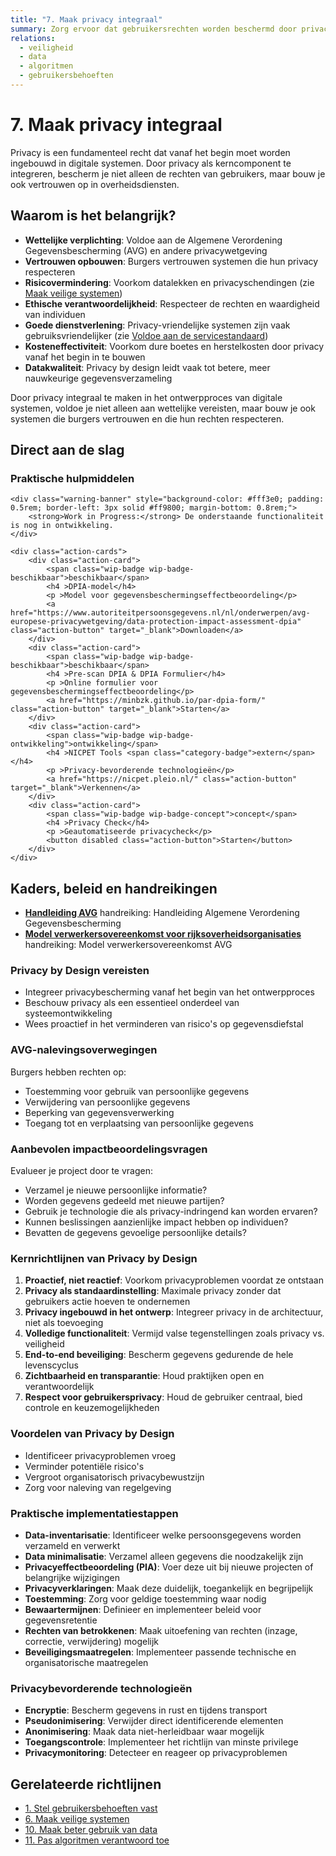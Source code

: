 ```yaml
---
title: "7. Maak privacy integraal"
summary: Zorg ervoor dat gebruikersrechten worden beschermd door privacy te integreren als een essentieel onderdeel van je systeem.
relations:
  - veiligheid
  - data
  - algoritmen
  - gebruikersbehoeften
---
```


# 7. Maak privacy integraal

Privacy is een fundamenteel recht dat vanaf het begin moet worden ingebouwd in digitale systemen. Door privacy als kerncomponent te integreren, bescherm je niet alleen de rechten van gebruikers, maar bouw je ook vertrouwen op in overheidsdiensten.

## Waarom is het belangrijk?

- **Wettelijke verplichting**: Voldoe aan de Algemene Verordening Gegevensbescherming (AVG) en andere privacywetgeving
- **Vertrouwen opbouwen**: Burgers vertrouwen systemen die hun privacy respecteren
- **Risicovermindering**: Voorkom datalekken en privacyschendingen (zie [Maak veilige systemen](../veiligheid/index.md))
- **Ethische verantwoordelijkheid**: Respecteer de rechten en waardigheid van individuen
- **Goede dienstverlening**: Privacy-vriendelijke systemen zijn vaak gebruiksvriendelijker (zie [Voldoe aan de servicestandaard](../servicestandaard/index.md))
- **Kosteneffectiviteit**: Voorkom dure boetes en herstelkosten door privacy vanaf het begin in te bouwen
- **Datakwaliteit**: Privacy by design leidt vaak tot betere, meer nauwkeurige gegevensverzameling

Door privacy integraal te maken in het ontwerpproces van digitale systemen, voldoe je niet alleen aan wettelijke vereisten, maar bouw je ook systemen die burgers vertrouwen en die hun rechten respecteren.

## Direct aan de slag

<div class="direct-aan-de-slag">
    <h3>Praktische hulpmiddelen</h3>

    <div class="warning-banner" style="background-color: #fff3e0; padding: 0.5rem; border-left: 3px solid #ff9800; margin-bottom: 0.8rem;">
        <strong>Work in Progress:</strong> De onderstaande functionaliteit is nog in ontwikkeling.
    </div>

    <div class="action-cards">
        <div class="action-card">
            <span class="wip-badge wip-badge-beschikbaar">beschikbaar</span>
            <h4 >DPIA-model</h4>
            <p >Model voor gegevensbeschermingseffectbeoordeling</p>
            <a href="https://www.autoriteitpersoonsgegevens.nl/nl/onderwerpen/avg-europese-privacywetgeving/data-protection-impact-assessment-dpia" class="action-button" target="_blank">Downloaden</a>
        </div>
        <div class="action-card">
            <span class="wip-badge wip-badge-beschikbaar">beschikbaar</span>
            <h4 >Pre-scan DPIA & DPIA Formulier</h4>
            <p >Online formulier voor gegevensbeschermingseffectbeoordeling</p>
            <a href="https://minbzk.github.io/par-dpia-form/" class="action-button" target="_blank">Starten</a>
        </div>
        <div class="action-card">
            <span class="wip-badge wip-badge-ontwikkeling">ontwikkeling</span>
            <h4 >NICPET Tools <span class="category-badge">extern</span></h4>
            <p >Privacy-bevorderende technologieën</p>
            <a href="https://nicpet.pleio.nl/" class="action-button" target="_blank">Verkennen</a>
        </div>
        <div class="action-card">
            <span class="wip-badge wip-badge-concept">concept</span>
            <h4 >Privacy Check</h4>
            <p >Geautomatiseerde privacycheck</p>
            <button disabled class="action-button">Starten</button>
        </div>
    </div>
</div>

## Kaders, beleid en handreikingen

- **[Handleiding AVG](https://www.rijksoverheid.nl/documenten/rapporten/2018/01/22/handleiding-algemene-verordening-gegevensbescherming)** <span class="badge badge-handreiking">handreiking</span>: Handleiding Algemene Verordening Gegevensbescherming
- **[Model verwerkersovereenkomst voor rijksoverheidsorganisaties](https://www.rijksoverheid.nl/documenten/publicaties/2018/01/25/model-verwerkersovereenkomst-avg)** <span class="badge badge-handreiking">handreiking</span>: Model verwerkersovereenkomst AVG

### Privacy by Design vereisten

- Integreer privacybescherming vanaf het begin van het ontwerpproces
- Beschouw privacy als een essentieel onderdeel van systeemontwikkeling
- Wees proactief in het verminderen van risico's op gegevensdiefstal

### AVG-nalevingsoverwegingen

Burgers hebben rechten op:

- Toestemming voor gebruik van persoonlijke gegevens
- Verwijdering van persoonlijke gegevens
- Beperking van gegevensverwerking
- Toegang tot en verplaatsing van persoonlijke gegevens

### Aanbevolen impactbeoordelingsvragen

Evalueer je project door te vragen:

- Verzamel je nieuwe persoonlijke informatie?
- Worden gegevens gedeeld met nieuwe partijen?
- Gebruik je technologie die als privacy-indringend kan worden ervaren?
- Kunnen beslissingen aanzienlijke impact hebben op individuen?
- Bevatten de gegevens gevoelige persoonlijke details?

### Kernrichtlijnen van Privacy by Design

1. **Proactief, niet reactief**: Voorkom privacyproblemen voordat ze ontstaan
2. **Privacy als standaardinstelling**: Maximale privacy zonder dat gebruikers actie hoeven te ondernemen
3. **Privacy ingebouwd in het ontwerp**: Integreer privacy in de architectuur, niet als toevoeging
4. **Volledige functionaliteit**: Vermijd valse tegenstellingen zoals privacy vs. veiligheid
5. **End-to-end beveiliging**: Bescherm gegevens gedurende de hele levenscyclus
6. **Zichtbaarheid en transparantie**: Houd praktijken open en verantwoordelijk
7. **Respect voor gebruikersprivacy**: Houd de gebruiker centraal, bied controle en keuzemogelijkheden

### Voordelen van Privacy by Design

- Identificeer privacyproblemen vroeg
- Verminder potentiële risico's
- Vergroot organisatorisch privacybewustzijn
- Zorg voor naleving van regelgeving

### Praktische implementatiestappen

- **Data-inventarisatie**: Identificeer welke persoonsgegevens worden verzameld en verwerkt
- **Data minimalisatie**: Verzamel alleen gegevens die noodzakelijk zijn
- **Privacyeffectbeoordeling (PIA)**: Voer deze uit bij nieuwe projecten of belangrijke wijzigingen
- **Privacyverklaringen**: Maak deze duidelijk, toegankelijk en begrijpelijk
- **Toestemming**: Zorg voor geldige toestemming waar nodig
- **Bewaartermijnen**: Definieer en implementeer beleid voor gegevensretentie
- **Rechten van betrokkenen**: Maak uitoefening van rechten (inzage, correctie, verwijdering) mogelijk
- **Beveiligingsmaatregelen**: Implementeer passende technische en organisatorische maatregelen

### Privacybevorderende technologieën

- **Encryptie**: Bescherm gegevens in rust en tijdens transport
- **Pseudonimisering**: Verwijder direct identificerende elementen
- **Anonimisering**: Maak data niet-herleidbaar waar mogelijk
- **Toegangscontrole**: Implementeer het richtlijn van minste privilege
- **Privacymonitoring**: Detecteer en reageer op privacyproblemen

## Gerelateerde richtlijnen

- [1. Stel gebruikersbehoeften vast](../gebruikersbehoeften/index.md)
- [6. Maak veilige systemen](../veiligheid/index.md)
- [10. Maak beter gebruik van data](../data/index.md)
- [11. Pas algoritmen verantwoord toe](../algoritmen/index.md)
